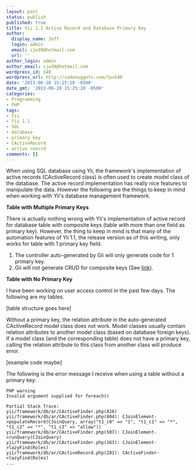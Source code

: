 ```yaml
---
layout: post
status: publish
published: true
title: Yii 1.1 Active Record and Database Primary Key
author:
  display_name: Jeff
  login: admin
  email: cjw39@hotmail.com
  url: ''
author_login: admin
author_email: cjw39@hotmail.com
wordpress_id: 540
wordpress_url: http://codenuggets.com/?p=540
date: '2013-06-28 15:25:20 -0500'
date_gmt: '2013-06-28 15:25:20 -0500'
categories:
- Programming
- PHP
tags:
- Yii
- Yii 1.1
- SQL
- database
- primary key
- CActiveRecord
- active reocrd
comments: []
---
```

When using SQL database using Yii, the framework's implementation of active records (CActiveRecord class) is often used to create model class of the database. The active record implementation has really nice features to manipulate the data. However the following are the things to keep in mind when working with Yii's database management framework.

**Table with Multiple Primary Keys**

There is actually nothing wrong with Yii's implementation of active record for database table with composite keys (table with more than one field as primary key). However, the thing to keep in mind is that many of the automation features of Yii 1.1, the release version as of this writing, only works for table with 1 primary key field.

1. The controller auto-generated by Gii will only generate code for 1 primary key.
2. Gii will not generate CRUD for composite keys (See <a href="http://www.yiiframework.com/forum/index.php?/topic/6863-composite-primary-key-not-supported-by-crud-command/">link</a>).

**Table with No Primary Key**

I have been working on user access control in the past few days. The following are my tables.

[table structure goes here]

Without a primary key, the relation attribute in the auto-generated CActiveRecord model class does not work. Model classes usually contain relation attributes to another model class (based on database foreign keys). If a model class (and the corresponding table) does not have a primary key, calling the relation attribute to this class from another class will produce error.

[example code maybe]

The following is the error message I receive when using a table without a primary key:

```
PHP warning
Invalid argument supplied for foreach()

Partial Stack Trace:
yii/framework/db/ar/CActiveFinder.php(826)
yii/framework/db/ar/CActiveFinder.php(804): CJoinElement->populateRecord(CJoinQuery, array("t1_c0" => "1", "t1_c1" => "*", "t1_c2" => "*", "t1_c3" => "allow"))
yii/framework/db/ar/CActiveFinder.php(507): CJoinElement->runQuery(CJoinQuery)
yii/framework/db/ar/CActiveFinder.php(163): CJoinElement->lazyFind(Roles)
yii/framework/db/ar/CActiveRecord.php(281): CActiveFinder->lazyFind(Roles)
... 
```